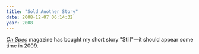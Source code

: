 ```yaml
---
title: "Sold Another Story"
date: 2008-12-07 06:14:32
year: 2008
---
```

<a href="http://www.onspec.ca/"><em>On Spec</em></a> magazine has bought my short story "Still"—it should appear some time in 2009.
